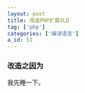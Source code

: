 ```yaml
---
layout: post
title: 改造PHP扩展VLD
tag: ['php']
categories: ['编译语言']
a_id: 51
---
```


### 改造之因为
我先睡一下。

